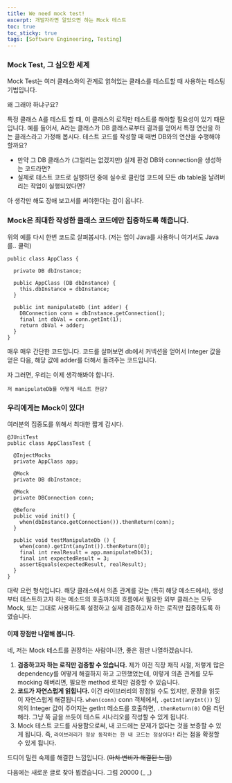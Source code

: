 ```yaml
---
title: We need mock test!
excerpt: 개발자라면 알았으면 하는 Mock 테스트
toc: true
toc_sticky: true
tags: [Software Engineering, Testing]
---
```


### Mock Test, 그 심오한 세계

Mock Test는 여러 클래스와의 관계로 얽혀있는 클래스를 테스트할 때 사용하는 테스팅 기법입니다.

왜 그래야 하냐구요?

특정 클래스 A를 테스트 할 때, 이 클래스의 로직만 테스트를 해야할 필요성이 있기 때문입니다. 예를 들어서, A라는 클래스가 DB 클래스로부터 결과를 얻어서 특정 연산을 하는 클래스라고 가정해 봅시다. 테스트 코드를 작성할 때 매번 DB와의 연산을 수행해야 할까요? 
 - 만약 그 DB 클래스가 (그럴리는 없겠지만) 실제 환경 DB와 connection을 생성하는 코드라면?
 - 실제로 테스트 코드로 실행하던 중에 실수로 클린업 코드에 모든 db table을 날려버리는 작업이 실행되었다면?

아 생각만 해도 장애 보고서를 써야한다는 감이 옵니다.

### Mock은 최대한 작성한 클래스 코드에만 집중하도록 해줍니다.

위의 예를 다시 한번 코드로 살펴봅시다. (저는 업이 Java를 사용하니 여기서도 Java를.. 쿨럭)

```
public class AppClass {

  private DB dbInstance;

  public AppClass (DB dbInstance) {
    this.dbInstance = dbInstance;
  }

  public int manipulateDb (int adder) {
    DBConnection conn = dbInstance.getConnection();
    final int dbVal = conn.getInt(1);
    return dbVal + adder;
  }
}
```

매우 매우 간단한 코드입니다. 코드를 살펴보면 db에서 커넥션을 얻어서 Integer 값을 얻은 다음, 해당 값에 adder를 더해서 돌려주는 코드입니다.

자 그러면, 우리는 이제 생각해봐야 합니다.

`저 manipulateDb를 어떻게 테스트 한담?`

### 우리에게는 Mock이 있다!

여러분의 집중도를 위해서 최대한 짧게 갑시다.

```
@JUnitTest
public class AppClassTest {

  @InjectMocks
  private AppClass app;

  @Mock
  private DB dbInstance;

  @Mock
  private DBConnection conn;

  @Before
  public void init() {
    when(dbInstance.getConnection()).thenReturn(conn);
  }

  public void testManipulateDb () {
    when(conn).getInt(anyInt()).thenReturn(0);
    final int realResult = app.manipulateDb(3);
    final int expectedResult = 3;
    assertEquals(expectedResult, realResult);
  }
}
```

대략 요런 형식입니다.
해당 클래스에서 의존 관계를 갖는 (특히 해당 메소드에서), 생성부터 테스트하고자 하는 메소드의 호출까지의 흐름에서 필요한 외부 클래스는 모두 Mock, 또는 그대로 사용하도록 설정하고 실제 검증하고자 하는 로직만 집중하도록 하였습니다.

#### 이제 장점만 나열해 봅니다.

네, 저는 Mock 테스트를 권장하는 사람이니깐, 좋은 점만 나열하겠습니다.

1. <b>검증하고자 하는 로직만 검증할 수 있습니다.</b> 제가 이전 직장 재직 시절, 저렇게 많은 dependency를 어떻게 해결하지 하고 고민했었는데, 이렇게 의존 관계를 모두 mocking 해버리면, 필요한 method 로직만 검증할 수 있습니다.
2. <b>코드가 자연스럽게 읽힙니다.</b> 이건 라이브러리의 장점일 수도 있지만, 문장을 읽듯이 자연스럽게 해결됩니다. `when(conn)` conn 객체에서, `.getInt(anyInt())` 임의의 Integer 값이 주어지는 getInt 메소드를 호출하면, `.thenReturn(0)` 0을 리턴해라. 그냥 쭉 글을 쓰듯이 테스트 시나리오를 작성할 수 있게 됩니다.
3. Mock 테스트 코드를 사용함으로써, 내 코드에는 문제가 없다는 것을 보증할 수 있게 됩니다. 즉, `라이브러리가 정상 동작하는 한 내 코드는 정상이다!` 라는 점을 확정할 수 있게 됩니다.

드디어 밀린 숙제를 해결한 느낌입니다. (~~마치 변비가 해결된 느낌~~)

다음에는 새로운 글로 찾아 뵙겠습니다. 그럼 20000 (_ _)